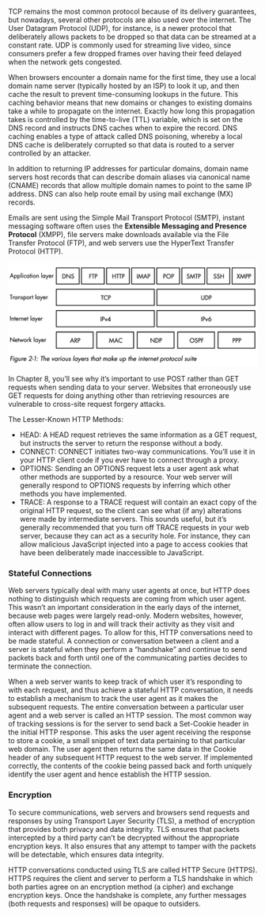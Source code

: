 TCP remains the most common protocol because of its delivery guarantees, but nowadays, several other protocols are also used over the internet. The User Datagram Protocol (UDP), for instance, is a newer protocol that deliberately allows packets to be dropped so that data can be streamed at a constant rate. UDP is commonly used for streaming live video, since consumers prefer a few dropped frames over having their feed delayed when the network gets congested.

When browsers encounter a domain name for the first time, they use a local domain name server (typically hosted by an ISP) to look it up, and then cache the result to prevent time-consuming lookups in the future. This caching behavior means that new domains or changes to existing domains take a while to propagate on the internet. Exactly how long this propagation takes is controlled by the time-to-live (TTL) variable, which is set on the DNS record and instructs DNS caches when to expire the record. DNS caching enables a type of attack called DNS poisoning, whereby a local DNS cache is deliberately corrupted so that data is routed to a server controlled by an attacker.

In addition to returning IP addresses for particular domains, domain name servers host records that can describe domain aliases via canonical name (CNAME) records that allow multiple domain names to point to the same IP address. DNS can also help route email by using mail exchange (MX) records.

Emails are sent using the Simple Mail Transport Protocol (SMTP), instant messaging software often uses the **Extensible Messaging and Presence Protocol** (XMPP), file servers make downloads available via the File Transfer Protocol (FTP), and web servers use the HyperText Transfer Protocol (HTTP).

![image-20240920212003005](./image-20240920212003005.png)

In Chapter 8, you’ll see why it’s important to use POST rather than GET requests when sending data to your server. Websites that erroneously use GET requests for doing anything other than retrieving resources are vulnerable to cross-site request forgery attacks.

The Lesser-Known HTTP Methods:

- HEAD: A HEAD request retrieves the same information as a GET request, but instructs the server to return the response without a body.
- CONNECT: CONNECT initiates two-way communications. You’ll use it in your HTTP client code if you ever have to connect through a proxy.
- OPTIONS: Sending an OPTIONS request lets a user agent ask what other methods are supported by a resource. Your web server will generally respond to OPTIONS requests by inferring which other methods you have implemented.
- TRACE: A response to a TRACE request will contain an exact copy of the original HTTP request, so the client can see what (if any) alterations were made by intermediate servers. This sounds useful, but it’s generally recommended that you turn off TRACE requests in your web server, because they can act as a security hole. For instance, they can allow malicious JavaScript injected into a page to access cookies that have been deliberately made inaccessible to JavaScript.

### Stateful Connections

Web servers typically deal with many user agents at once, but HTTP does nothing to distinguish which requests are coming from which user agent. This wasn’t an important consideration in the early days of the internet, because web pages were largely read-only. Modern websites, however, often allow users to log in and will track their activity as they visit and interact with different pages. To allow for this, HTTP conversations need to be made stateful. A connection or conversation between a client and a server is stateful when they perform a “handshake” and continue to send packets back and forth until one of the communicating parties decides to terminate the connection.

When a web server wants to keep track of which user it’s responding to with each request, and thus achieve a stateful HTTP conversation, it needs to establish a mechanism to track the user agent as it makes the subsequent requests. The entire conversation between a particular user agent and a web server is called an HTTP session. The most common way of tracking sessions is for the server to send back a Set-Cookie header in the initial HTTP response. This asks the user agent receiving the response to store a cookie, a small snippet of text data pertaining to that particular web domain. The user agent then returns the same data in the Cookie header of any subsequent HTTP request to the web server. If implemented correctly, the contents of the cookie being passed back and forth uniquely identify the user agent and hence establish the HTTP session.

### Encryption

To secure communications, web servers and browsers send requests and responses by using Transport Layer Security (TLS), a method of encryption that provides both privacy and data integrity. TLS ensures that packets intercepted by a third party can’t be decrypted without the appropriate encryption keys. It also ensures that any attempt to tamper with the packets will be detectable, which ensures data integrity.

HTTP conversations conducted using TLS are called HTTP Secure (HTTPS). HTTPS requires the client and server to perform a TLS handshake in which both parties agree on an encryption method (a cipher) and exchange encryption keys. Once the handshake is complete, any further messages (both requests and responses) will be opaque to outsiders.









